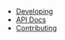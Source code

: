 - [Developing](/getting-started/developing.md)
- [API Docs](/api-docs/readme.md)
- [Contributing](/getting-started/contributing.md)